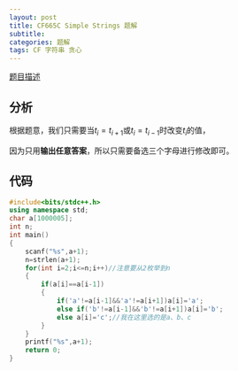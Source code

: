 ```yaml
---
layout: post
title: CF665C Simple Strings 题解
subtitle: 
categories: 题解
tags: CF 字符串 贪心
---
```



[题目描述](https://www.luogu.com.cn/problem/CF665C)
## 分析
根据题意，我们只需要当$t_i=t_{i+1}$或$t_i=t_{i-1}$时改变$t_i$的值，

因为只用**输出任意答案**，所以只需要备选三个字母进行修改即可。
## 代码
~~~ cpp
#include<bits/stdc++.h>
using namespace std;
char a[1000005];
int n;
int main()
{
	scanf("%s",a+1);
	n=strlen(a+1);
	for(int i=2;i<=n;i++)//注意要从2枚举到n
	{
		if(a[i]==a[i-1])
		{
			if('a'!=a[i-1]&&'a'!=a[i+1])a[i]='a';
			else if('b'!=a[i-1]&&'b'!=a[i+1])a[i]='b';
			else a[i]='c';//我在这里选的是a、b、c
		}
	}
	printf("%s",a+1);
   	return 0;
}
~~~
